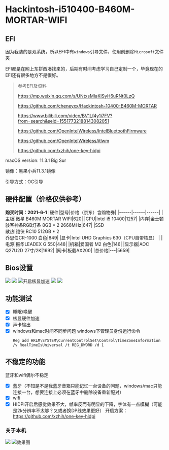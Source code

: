# Hackintosh-i510400-B460M-MORTAR-WIFI
## EFI 
因为我装的是双系统，所以EFI中有`windows`引导文件，使用前删除`Microsoft`文件夹

EFI都是在网上东拼西凑找来的，后期有时间考虑学习自己定制一个，毕竟现在的EFI还有很多地方不是很好。

> 参考EFI及资料
> 
> https://mp.weixin.qq.com/s/UNtxsMIaKISyH6uRNt0LzQ
> 
> https://github.com/cheneyxx/Hackintosh-10400-B460M-MORTAR
> 
> https://www.bilibili.com/video/BV1Lf4y1i7FV?from=search&seid=15517732188143082051
> 
> https://github.com/OpenIntelWireless/IntelBluetoothFirmware
> 
> https://github.com/OpenIntelWireless/itlwm
> 
> https://github.com/xzhih/one-key-hidpi

macOS version: 11.3.1 Big Sur

镜像：黑果小兵11.3.1镜像

引导方式：OC引导

## 硬件配置（价格仅供参考）
**购买时间：2021-6-1**
|硬件|型号|价格（京东）含购物券|
|------|------|------|
|主板|微星 B460M MORTAR WIFI|620|
|CPU|Intel i5 10400|1257|
|内存|金士顿骇客神条RGB灯条 8GB * 2 2666MHz|647|
|SSD <br /> 散热|铠侠 RC10 512GB * 2 <br /> 乔思伯CR-1000 白色|849|
|显卡|Intel UHD Graphics 630（CPU自带核显） |
|电源|振华LEADEX G 550|448|
|机箱|爱国者 M2 白色|146|
|显示器|AOC Q27U2D 27寸/2K|1692|
|网卡|板载AX200|
|总价格|---|5659|

## Bios设置
![](./images/pic1.png)
![](./images/pic2.png)
![开启核显加速](./images/pic3.png)
![](./images/pic4.png)
![](./images/pic5.png)


## 功能测试
- [x] 睡眠/唤醒
- [x] 核显硬件加速
- [x] 声卡输出
- [x] windows和mac时间不同步问题
  windows下管理员身份运行命令
  ```
  Reg add HKLM\SYSTEM\CurrentControlSet\Control\TimeZoneInformation /v RealTimeIsUniversal /t REG_DWORD /d 1
  ```

## 不稳定的功能
蓝牙和wifi偶尔不稳定
- [x] 蓝牙（不知是不是我蓝牙音箱只能记忆一台设备的问题，windows/mac只能连接一台，想要连接上必须在蓝牙中删除设备重新配对）
- [x] wifi
- [x] HIDPI开启后感觉效果不大，帧率反而有明显的下降，字体有一点模糊（可能是2k分辨率不太够？又或者换DP线效果更好）
  开启方案：https://github.com/xzhih/one-key-hidpi

### 关于本机
![](./images/mac_info.png)
![效果图](./images/效果图.jpg)


